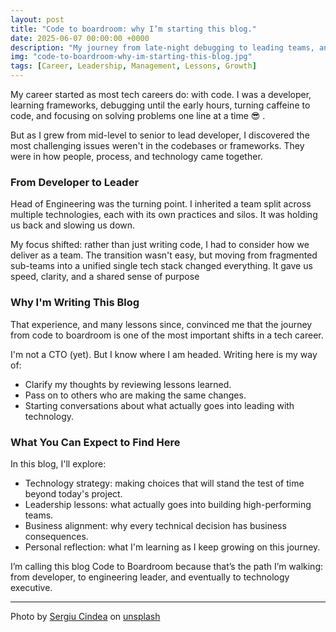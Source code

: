 ```yaml
---
layout: post
title: "Code to boardroom: why I’m starting this blog."
date: 2025-06-07 00:00:00 +0000
description: "My journey from late-night debugging to leading teams, and the lessons I’m learning on the path from code to boardroom."
img: "code-to-boardroom-why-im-starting-this-blog.jpg"
tags: [Career, Leadership, Management, Lessons, Growth]
---
```


My career started as most tech careers do: with code. I was a developer, learning frameworks, debugging until the early hours, turning caffeine to code, and focusing on solving problems one line at a time :sunglasses: .

But as I grew from mid-level to senior to lead developer, I discovered the most challenging issues weren't in the codebases or frameworks. They were in how people, process, and technology came together.

### From Developer to Leader
Head of Engineering was the turning point. I inherited a team split across multiple technologies, each with its own practices and silos. It was holding us back and slowing us down.

My focus shifted: rather than just writing code, I had to consider how we deliver as a team. The transition wasn't easy, but moving from fragmented sub-teams into a unified single tech stack changed everything. It gave us speed, clarity, and a shared sense of purpose

### Why I'm Writing This Blog
That experience, and many lessons since, convinced me that the journey from code to boardroom is one of the most important shifts in a tech career. 

I'm not a CTO (yet). But I know where I am headed. Writing here is my way of:
* Clarify my thoughts by reviewing lessons learned.
* Pass on to others who are making the same changes.
* Starting conversations about what actually goes into leading with technology.

### What You Can Expect to Find Here
In this blog, I'll explore:
* Technology strategy: making choices that will stand the test of time beyond today's project.
* Leadership lessons: what actually goes into building high-performing teams.
* Business alignment: why every technical decision has business consequences.
* Personal reflection: what I'm learning as I keep growing on this journey.

I’m calling this blog Code to Boardroom because that’s the path I’m walking: from developer, to engineering leader, and eventually to technology executive.

---

Photo by [Sergiu Cindea](https://unsplash.com/@sergiucindea) on [unsplash](https://unsplash.com/photos/white-concrete-staircase-with-black-metal-railings-RPGtL6MDdfI)